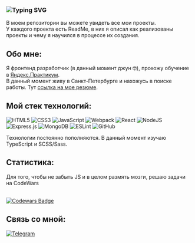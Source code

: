### <img src="https://readme-typing-svg.herokuapp.com?font=Fira+Code&size=30&pause=1000&center=false&repeat=false&width=1000&lines=%D0%9F%D1%80%D0%B8%D0%B2%D0%B5%D1%82%2C+%D0%BC%D0%B5%D0%BD%D1%8F+%D0%B7%D0%BE%D0%B2%D1%83%D1%82+%D0%90%D1%80%D1%82%D0%B5%D0%BC+%D0%B8+%D1%8D%D1%82%D0%BE+%D0%BC%D0%BE%D0%B9+Github" alt="Typing SVG" />

В моем репозитории вы можете увидеть все мои проекты. <br>У каждого проекта есть ReadMe, в них я описал как реализованы проекты и чему я научился в процессе их создания.


## Обо мне:

Я фронтенд разработчик (в данный момент джун 🤓), прохожу обучение в [Яндекс.Практикум](https://practicum.yandex.ru/).
<br>В данный момент живу в Санкт-Петербурге и нахожусь в поиске работы.
Тут [ссылка на мое резюме](https://spb.hh.ru/resume/475f0a35ff0b4c07120039ed1f6b596162587a).

## Мой стек технологий:
![HTML5](https://img.shields.io/badge/html5-%23E34F26.svg?style=for-the-badge&logo=html5&logoColor=white)
![CSS3](https://img.shields.io/badge/css3-%231572B6.svg?style=for-the-badge&logo=css3&logoColor=white)
![JavaScript](https://img.shields.io/badge/javascript-%23323330.svg?style=for-the-badge&logo=javascript&logoColor=%23F7DF1E)
![Webpack](https://img.shields.io/badge/webpack-%238DD6F9.svg?style=for-the-badge&logo=webpack&logoColor=black)
![React](https://img.shields.io/badge/react-%2320232a.svg?style=for-the-badge&logo=react&logoColor=%2361DAFB)
![NodeJS](https://img.shields.io/badge/node.js-6DA55F?style=for-the-badge&logo=node.js&logoColor=white)
![Express.js](https://img.shields.io/badge/express.js-%23404d59.svg?style=for-the-badge&logo=express&logoColor=%2361DAFB)
![MongoDB](https://img.shields.io/badge/MongoDB-%234ea94b.svg?style=for-the-badge&logo=mongodb&logoColor=white)
![ESLint](https://img.shields.io/badge/ESLint-4B3263?style=for-the-badge&logo=eslint&logoColor=white)
![GitHub](https://img.shields.io/badge/github-%23121011.svg?style=for-the-badge&logo=github&logoColor=white)

Технологии постоянно пополняются. В данный момент изучаю TypeScript и SCSS/Sass.

## Статистика:
Для того, чтобы не забыть JS и в целом размять мозги, решаю задачи на CodeWars

<br>[![Codewars Badge](https://www.codewars.com/users/Artem-Mit/badges/small)](https://www.codewars.com/users/Artem-Mit)

## Связь со мной:

[![Telegram](https://img.shields.io/badge/Telegram-2CA5E0?style=for-the-badge&logo=telegram&logoColor=white)](https://t.me/mitin_art)
